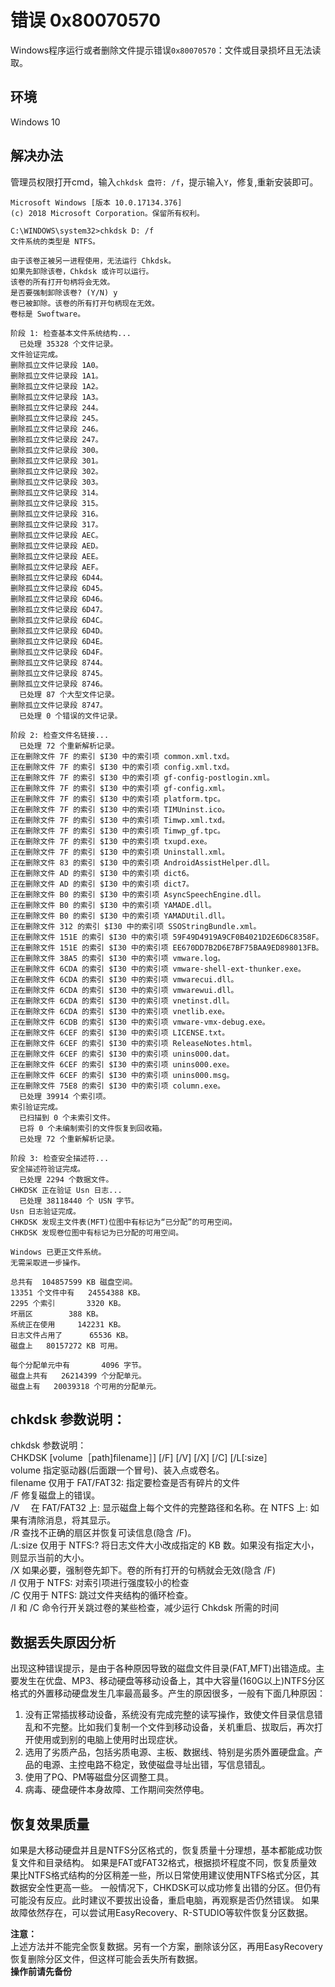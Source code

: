 # 错误 0x80070570

Windows程序运行或者删除文件提示错误`0x80070570`：文件或目录损坏且无法读取。

## 环境

Windows 10 

## 解决办法

管理员权限打开cmd，输入`chkdsk 盘符: /f`，提示输入`Y`，修复,重新安装即可。

```dos
Microsoft Windows [版本 10.0.17134.376]
(c) 2018 Microsoft Corporation。保留所有权利。

C:\WINDOWS\system32>chkdsk D: /f
文件系统的类型是 NTFS。

由于该卷正被另一进程使用，无法运行 Chkdsk。
如果先卸除该卷，Chkdsk 或许可以运行。
该卷的所有打开句柄将会无效。
是否要强制卸除该卷? (Y/N) y
卷已被卸除。该卷的所有打开句柄现在无效。
卷标是 Swoftware。

阶段 1: 检查基本文件系统结构...
  已处理 35328 个文件记录。
文件验证完成。
删除孤立文件记录段 1A0。
删除孤立文件记录段 1A1。
删除孤立文件记录段 1A2。
删除孤立文件记录段 1A3。
删除孤立文件记录段 244。
删除孤立文件记录段 245。
删除孤立文件记录段 246。
删除孤立文件记录段 247。
删除孤立文件记录段 300。
删除孤立文件记录段 301。
删除孤立文件记录段 302。
删除孤立文件记录段 303。
删除孤立文件记录段 314。
删除孤立文件记录段 315。
删除孤立文件记录段 316。
删除孤立文件记录段 317。
删除孤立文件记录段 AEC。
删除孤立文件记录段 AED。
删除孤立文件记录段 AEE。
删除孤立文件记录段 AEF。
删除孤立文件记录段 6D44。
删除孤立文件记录段 6D45。
删除孤立文件记录段 6D46。
删除孤立文件记录段 6D47。
删除孤立文件记录段 6D4C。
删除孤立文件记录段 6D4D。
删除孤立文件记录段 6D4E。
删除孤立文件记录段 6D4F。
删除孤立文件记录段 8744。
删除孤立文件记录段 8745。
删除孤立文件记录段 8746。
  已处理 87 个大型文件记录。
删除孤立文件记录段 8747。
  已处理 0 个错误的文件记录。

阶段 2: 检查文件名链接...
  已处理 72 个重新解析记录。
正在删除文件 7F 的索引 $I30 中的索引项 common.xml.txd。
正在删除文件 7F 的索引 $I30 中的索引项 config.xml.txd。
正在删除文件 7F 的索引 $I30 中的索引项 gf-config-postlogin.xml。
正在删除文件 7F 的索引 $I30 中的索引项 gf-config.xml。
正在删除文件 7F 的索引 $I30 中的索引项 platform.tpc。
正在删除文件 7F 的索引 $I30 中的索引项 TIMUninst.ico。
正在删除文件 7F 的索引 $I30 中的索引项 Timwp.xml.txd。
正在删除文件 7F 的索引 $I30 中的索引项 Timwp_gf.tpc。
正在删除文件 7F 的索引 $I30 中的索引项 txupd.exe。
正在删除文件 7F 的索引 $I30 中的索引项 Uninstall.xml。
正在删除文件 83 的索引 $I30 中的索引项 AndroidAssistHelper.dll。
正在删除文件 AD 的索引 $I30 中的索引项 dict6。
正在删除文件 AD 的索引 $I30 中的索引项 dict7。
正在删除文件 B0 的索引 $I30 中的索引项 AsyncSpeechEngine.dll。
正在删除文件 B0 的索引 $I30 中的索引项 YAMADE.dll。
正在删除文件 B0 的索引 $I30 中的索引项 YAMADUtil.dll。
正在删除文件 312 的索引 $I30 中的索引项 SSOStringBundle.xml。
正在删除文件 151E 的索引 $I30 中的索引项 59F49D4919A9CF0B4021D2E6D6C8358F。
正在删除文件 151E 的索引 $I30 中的索引项 EE670DD7B2D6E7BF75BAA9ED898013FB。
正在删除文件 38A5 的索引 $I30 中的索引项 vmware.log。
正在删除文件 6CDA 的索引 $I30 中的索引项 vmware-shell-ext-thunker.exe。
正在删除文件 6CDA 的索引 $I30 中的索引项 vmwarecui.dll。
正在删除文件 6CDA 的索引 $I30 中的索引项 vmwarewui.dll。
正在删除文件 6CDA 的索引 $I30 中的索引项 vnetinst.dll。
正在删除文件 6CDA 的索引 $I30 中的索引项 vnetlib.exe。
正在删除文件 6CDB 的索引 $I30 中的索引项 vmware-vmx-debug.exe。
正在删除文件 6CEF 的索引 $I30 中的索引项 LICENSE.txt。
正在删除文件 6CEF 的索引 $I30 中的索引项 ReleaseNotes.html。
正在删除文件 6CEF 的索引 $I30 中的索引项 unins000.dat。
正在删除文件 6CEF 的索引 $I30 中的索引项 unins000.exe。
正在删除文件 6CEF 的索引 $I30 中的索引项 unins000.msg。
正在删除文件 75E8 的索引 $I30 中的索引项 column.exe。
  已处理 39914 个索引项。
索引验证完成。
  已扫描到 0 个未索引文件。
  已将 0 个未编制索引的文件恢复到回收箱。
  已处理 72 个重新解析记录。

阶段 3: 检查安全描述符...
安全描述符验证完成。
  已处理 2294 个数据文件。
CHKDSK 正在验证 Usn 日志...
  已处理 38118440 个 USN 字节。
Usn 日志验证完成。
CHKDSK 发现主文件表(MFT)位图中有标记为“已分配”的可用空间。
CHKDSK 发现卷位图中有标记为已分配的可用空间。

Windows 已更正文件系统。
无需采取进一步操作。

总共有  104857599 KB 磁盘空间。
13351 个文件中有   24554388 KB。
2295 个索引       3320 KB。
坏扇区        388 KB。
系统正在使用     142231 KB。
日志文件占用了      65536 KB。
磁盘上   80157272 KB 可用。

每个分配单元中有       4096 字节。
磁盘上共有   26214399 个分配单元。
磁盘上有   20039318 个可用的分配单元。

```

## chkdsk 参数说明：

chkdsk 参数说明：</br>
CHKDSK [volume［path]filename］] [/F] [/V] [/X] [/C] [/L[:size］</br>
volume 指定驱动器(后面跟一个冒号)、装入点或卷名。</br>
filename 仅用于 FAT/FAT32: 指定要检查是否有碎片的文件 </br>
/F 修复磁盘上的错误。 </br>
/V　 在 FAT/FAT32 上: 显示磁盘上每个文件的完整路径和名称。在 NTFS 上: 如果有清除消息，将其显示。 </br>
/R 查找不正确的扇区并恢复可读信息(隐含 /F)。 </br>
/L:size 仅用于 NTFS:? 将日志文件大小改成指定的 KB 数。如果没有指定大小，则显示当前的大小。 </br>
/X 如果必要，强制卷先卸下。卷的所有打开的句柄就会无效(隐含 /F) </br>
/I 仅用于 NTFS: 对索引项进行强度较小的检查 </br>
/C 仅用于 NTFS: 跳过文件夹结构的循环检查。 </br>
/I 和 /C 命令行开关跳过卷的某些检查，减少运行 Chkdsk 所需的时间 </br>

## 数据丢失原因分析

出现这种错误提示，是由于各种原因导致的磁盘文件目录(FAT,MFT)出错造成。主要发生在优盘、MP3、移动硬盘等移动设备上，其中大容量(160G以上)NTFS分区格式的外置移动硬盘发生几率最高最多。产生的原因很多，一般有下面几种原因：

1. 没有正常插拔移动设备，系统没有完成完整的读写操作，致使文件目录信息错乱和不完整。比如我们复制一个文件到移动设备，关机重启、拔取后，再次打开使用或到别的电脑上使用时出现症状。
2. 选用了劣质产品，包括劣质电源、主板、数据线、特别是劣质外置硬盘盒。产品的电源、主控电路不稳定，致使磁盘寻址出错，写信息错乱。
3. 使用了PQ、PM等磁盘分区调整工具。
4. 病毒、硬盘硬件本身故障、工作期间突然停电。

## 恢复效果质量

如果是大移动硬盘并且是NTFS分区格式的，恢复质量十分理想，基本都能成功恢复文件和目录结构。 如果是FAT或FAT32格式，根据损坏程度不同，恢复质量效果比NTFS格式结构的分区稍差一些，所以日常使用建议使用NTFS格式分区，其数据安全性更高一些。 一般情况下，CHKDSK可以成功修复出错的分区。但仍有可能没有反应。此时建议不要拔出设备，重启电脑，再观察是否仍然错误。 如果故障依然存在，可以尝试用EasyRecovery、R-STUDIO等软件恢复分区数据。

**注意：**</br>
上述方法并不能完全恢复数据。另有一个方案，删除该分区，再用EasyRecovery恢复删除分区文件，但这样可能会丢失所有数据。</br>
**操作前请先备份**